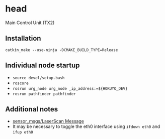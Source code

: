 # head
Main Control Unit (TX2)

## Installation
```
catkin_make --use-ninja -DCMAKE_BUILD_TYPE=Release
```

## Individual node startup
- `source devel/setup.bash`
- `roscore`
- `rosrun urg_node urg_node _ip_address:=${HOKUYO_DEV}`
- `rosrun pathfinder pathfinder`

## Additional notes
- [sensor_msgs/LaserScan Message](http://docs.ros.org/en/api/sensor_msgs/html/msg/LaserScan.html)
- It may be necessary to toggle the eth0 interface using `ifdown eth0` and `ifup eth0`

